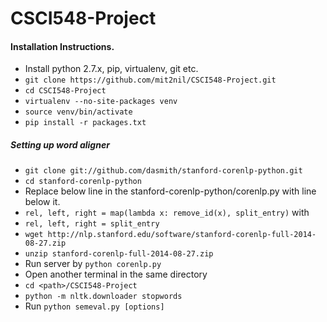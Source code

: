 # CSCI548-Project

#### Installation Instructions.

* Install python 2.7.x, pip, virtualenv, git etc.
* ```git clone https://github.com/mit2nil/CSCI548-Project.git```
* ```cd CSCI548-Project```
* ```virtualenv --no-site-packages venv```
* ```source venv/bin/activate```
* ```pip install -r packages.txt```

##### Setting up word aligner

* ```git clone git://github.com/dasmith/stanford-corenlp-python.git```
* ```cd stanford-corenlp-python```
* Replace below line in the stanford-corenlp-python/corenlp.py with line below it.
* ``` rel, left, right = map(lambda x: remove_id(x), split_entry) ``` with 
* ``` rel, left, right = split_entry ```
* ```wget http://nlp.stanford.edu/software/stanford-corenlp-full-2014-08-27.zip```
* ```unzip stanford-corenlp-full-2014-08-27.zip```
* Run server by ```python corenlp.py```
* Open another terminal in the same directory 
* ```cd <path>/CSCI548-Project```
* ```python -m nltk.downloader stopwords```
* Run ```python semeval.py [options]```
